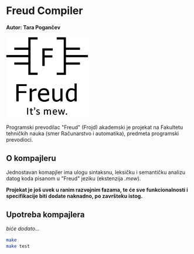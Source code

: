 # Freud Compiler
#### Autor: Tara Pogančev

<img src="/src/freud.png">

Programski prevodilac "Freud" (Frojd) akademski je projekat na Fakultetu tehničkih nauka (smer Računarstvo i automatika), predmeta programski prevodioci. 

## O kompajleru
Jednostavan komapjler ima ulogu sintaksnu, leksičku i semantičku analizu datog koda pisanom u "Freud" jeziku (ekstenzija _.mew_).

**Projekat je još uvek u ranim razvojnim fazama, te će sve funkcionalnosti i specifikacije biti dodate naknadno, po završteku istog.**


## Upotreba kompajlera

_biće dodato..._

```bash
make
make test
```
